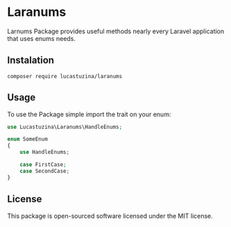 # Laranums
Larnums Package provides useful methods nearly every Laravel application that uses enums needs.

## Instalation
`composer require lucastuzina/laranums`

## Usage
To use the Package simple import the trait on your enum:

```php
use Lucastuzina\Laranums\HandleEnums;

enum SomeEnum
{
    use HandleEnums;

    case FirstCase;
    case SecondCase;
}
```

## License
This package is open-sourced software licensed under the MIT license.
